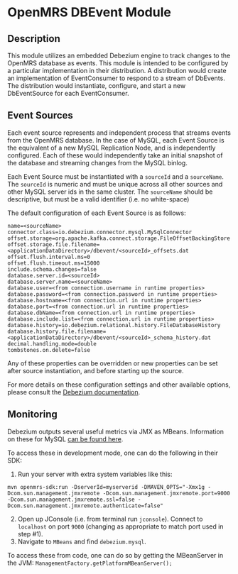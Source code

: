 # OpenMRS DBEvent Module

## Description

This module utilizes an embedded Debezium engine to track changes to the OpenMRS database as events.
This module is intended to be configured by a particular implementation in their distribution.  A distribution would
create an implementation of EventConsumer to respond to a stream of DbEvents.  The distribution would instantiate,
configure, and start a new DbEventSource for each EventConsumer.

## Event Sources

Each event source represents and independent process that streams events from the OpenMRS database.  In the case of 
MySQL, each Event Source is the equivalent of a new MySQL Replication Node, and is independently configured.  Each
of these would independently take an initial snapshot of the database and streaming changes from the MySQL binlog.

Each Event Source must be instantiated with a `sourceId` and a `sourceName`.
The `sourceId` is numeric and must be unique across all other sources and other MySQL server ids in the same cluster.
The `sourceName` should be descriptive, but must be a valid identifier (i.e. no white-space)

The default configuration of each Event Source is as follows:

```properties
name=<sourceName>
connector.class=io.debezium.connector.mysql.MySqlConnector
offset.storage=org.apache.kafka.connect.storage.FileOffsetBackingStore
offset.storage.file.filename=<applicationDataDirectory>/dbevent/<sourceId>_offsets.dat
offset.flush.interval.ms=0
offset.flush.timeout.ms=15000
include.schema.changes=false
database.server.id=<sourceId>
database.server.name=<sourceName>
database.user=<from connection.username in runtime properties>
database.password=<from connection.password in runtime properties>
database.hostname=<from connection.url in runtime properties>
database.port=<from connection.url in runtime properties>
database.dbName=<from connection.url in runtime properties>
database.include.list=<from connection.url in runtime properties>
database.history=io.debezium.relational.history.FileDatabaseHistory
database.history.file.filename=<applicationDataDirectory>/dbevent/<sourceId>_schema_history.dat
decimal.handling.mode=double
tombstones.on.delete=false
```

Any of these properties can be overridden or new properties can be set after source instantiation, and before 
starting up the source.

For more details on these configuration settings and other available options, please consult the 
[Debezium documentation](https://debezium.io/documentation/reference/stable/connectors/mysql.html#mysql-connector-properties).

## Monitoring

Debezium outputs several useful metrics via JMX as MBeans.  Information on these for MySQL 
[can be found here](https://debezium.io/documentation/reference/stable/connectors/mysql.html#mysql-monitoring).

To access these in development mode, one can do the following in their SDK:

1. Run your server with extra system variables like this:

```shell
mvn openmrs-sdk:run -DserverId=myserverid -DMAVEN_OPTS="-Xmx1g -Dcom.sun.management.jmxremote -Dcom.sun.management.jmxremote.port=9000 -Dcom.sun.management.jmxremote.ssl=false -Dcom.sun.management.jmxremote.authenticate=false"
```

2. Open up JConsole (i.e. from terminal run `jconsole`).  Connect to `localhost` on port `9000` (changing as appropriate to match port used in step #1).
3. Navigate to `MBeans` and find `debezium.mysql`.

To access these from code, one can do so by getting the MBeanServer in the JVM: `ManagementFactory.getPlatformMBeanServer();`


